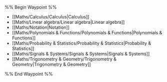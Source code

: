 %% Begin Waypoint %%
- [[Maths/Calculus/Calculus|Calculus]]
- [[Maths/Linear algebra/Linear algebra|Linear algebra]]
- [[Maths/Notation|Notation]]
- [[Maths/Polynomials & Functions/Polynomials & Functions|Polynomials & Functions]]
- [[Maths/Probability & Statistics/Probability & Statistics|Probability & Statistics]]
- [[Maths/Signals & Systems/Signals & Systems|Signals & Systems]]
- [[Maths/Trigonometry & Geometry/Trigonometry & Geometry|Trigonometry & Geometry]]

%% End Waypoint %%
